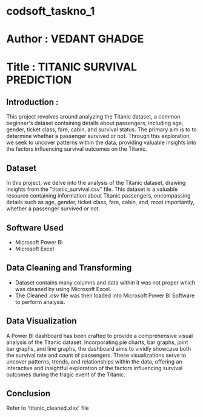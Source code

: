 # codsoft_taskno_1

<h1>Author : VEDANT GHADGE</h1>

<h1>Title : TITANIC SURVIVAL PREDICTION </h1>


<h2>Introduction :</h2>
<p>This project revolves around analyzing the Titanic dataset, a common beginner's dataset containing details about passengers, including age, gender, ticket class, fare, cabin, and survival status. The primary aim is to  to determine whether a passenger survived or not. Through this exploration, we seek to uncover patterns within the data, providing valuable insights into the factors influencing survival outcomes on the Titanic.</p>

<h2>Dataset</h2>
<p>In this project, we delve into the analysis of the Titanic dataset, drawing insights from the "titanic_survival.csv" file. This dataset is a valuable resource containing information about Titanic passengers, encompassing details such as age, gender, ticket class, fare, cabin, and, most importantly, whether a passenger survived or not.</p>

<h2>Software Used</h2>
<ul>
  <li>Microsoft Power Bi</li>
  <li>Microsoft Excel</li>
</ul>


<h2>Data Cleaning and Transforming</h2>
<ul>
  <li>Dataset contains many columns and data within it was not proper which was cleaned by using Microsoft Excel.</li>
  <li>The Cleaned .csv file was then loaded into Microsoft Power BI Software to perform analysis.</li>
</ul>

<h2>Data Visualization</h2>
<p>A Power BI dashboard has been crafted to provide a comprehensive visual analysis of the Titanic dataset. Incorporating pie charts, bar graphs, joint bar graphs, and line graphs, the dashboard aims to vividly showcase both the survival rate and count of passengers. These visualizations serve to uncover patterns, trends, and relationships within the data, offering an interactive and insightful exploration of the factors influencing survival outcomes during the tragic event of the Titanic.</p>

<h2>Conclusion</h2>
<p>Refer to 'titanic_cleaned.xlsx' file</p>
